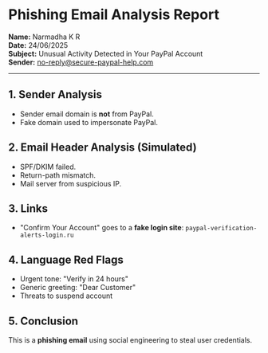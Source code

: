# Phishing Email Analysis Report

**Name:** Narmadha K R  
**Date:** 24/06/2025  
**Subject:** Unusual Activity Detected in Your PayPal Account  
**Sender:** no-reply@secure-paypal-help.com

---

## 1. Sender Analysis

- Sender email domain is **not** from PayPal.
- Fake domain used to impersonate PayPal.

## 2. Email Header Analysis (Simulated)

- SPF/DKIM failed.
- Return-path mismatch.
- Mail server from suspicious IP.

## 3. Links

- "Confirm Your Account" goes to a **fake login site**: `paypal-verification-alerts-login.ru`

## 4. Language Red Flags

- Urgent tone: "Verify in 24 hours"
- Generic greeting: "Dear Customer"
- Threats to suspend account

## 5. Conclusion

This is a **phishing email** using social engineering to steal user credentials.
